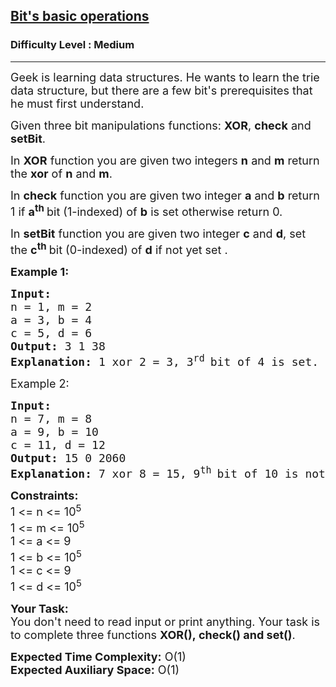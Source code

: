 <h2><a href="https://www.geeksforgeeks.org/problems/bits-basic-operations/1?utm_source=youtube&utm_medium=collab_striver_ytdescription&utm_campaign=bits-basic-operations">Bit's basic operations</a></h2><h3>Difficulty Level : Medium</h3><hr><div class="problems_problem_content__Xm_eO"><p><span style="font-size: 18px;">Geek is learning data structures. He wants to learn the trie data structure, but there are a few bit's prerequisites that he must first understand.</span></p>
<p><span style="font-size: 18px;">Given three bit manipulations functions: <strong>XOR</strong>, <strong>check</strong> and <strong>setBit</strong>.</span></p>
<p><span style="font-size: 18px;">In <strong>XOR</strong> function you are given two integers <strong>n</strong>&nbsp;and <strong>m</strong>&nbsp;return the <strong>xor</strong> of <strong>n</strong>&nbsp;and <strong>m</strong>.</span></p>
<p><span style="font-size: 18px;">In <strong>check</strong> function you are given two&nbsp;integer <strong>a</strong>&nbsp;and <strong>b</strong>&nbsp;return 1 if <strong>a</strong><sup><strong>th</strong>&nbsp;</sup>bit (1-indexed) of <strong>b</strong>&nbsp;is set otherwise return 0.</span></p>
<p><span style="font-size: 18px;">In <strong>setBit</strong> function you are given two integer <strong>c</strong>&nbsp;and <strong>d</strong>, set the <strong>c</strong><sup><strong>th</strong>&nbsp;</sup>bit (0-indexed) of <strong>d</strong> if not yet set .</span></p>
<p><span style="font-size: 18px;"><strong>Example 1:</strong></span></p>
<pre><span style="font-size: 18px;"><strong>Input:</strong>
n = 1, m = 2
a = 3, b = 4
c = 5, d = 6
<strong>Output: </strong>3 1 38
<strong>Explanation:</strong> 1 xor 2 = 3, 3<sup>rd </sup>bit of 4 is set. After setting 5<sup>th </sup>bit of 6 result is 100110 which in decimal form is 38.</span>
</pre>
<p><span style="font-size: 18px;">Example 2:</span></p>
<pre><span style="font-size: 18px;"><strong>Input:</strong> 
n = 7, m = 8
a = 9, b = 10
c = 11, d = 12 
<strong>Output: </strong>15 0 2060 
<strong>Explanation:</strong> 7 xor 8 = 15, 9<sup>th</sup><sup> </sup>bit of 10 is not set. After setting 11<sup>th </sup>bit of 12 result is 100000001100 which in decimal form is 2060.</span></pre>
<p><span style="font-size: 18px;"><strong>Constraints:</strong><br>1 &lt;= n&nbsp;&lt;= 10<sup>5</sup></span><br><span style="font-size: 18px;">1 &lt;= m&nbsp;&lt;= 10<sup>5</sup></span><br><span style="font-size: 18px;">1 &lt;= a&nbsp;&lt;= 9<br>1 &lt;= b&nbsp;&lt;= 10<sup>5</sup><br>1 &lt;= c&nbsp;&lt;= 9<br>1 &lt;= d&nbsp;&lt;= 10<sup>5</sup></span></p>
<p><span style="font-size: 18px;"><strong>Your Task:</strong><br>You don't need to read input or print anything. Your task is to complete three&nbsp;functions <strong>XOR(),&nbsp;check() and set()</strong>.</span></p>
<p><span style="font-size: 18px;"><strong>Expected Time Complexity:</strong>&nbsp;O(1)<br><strong>Expected Auxiliary Space:</strong>&nbsp;O(1)</span></p></div>